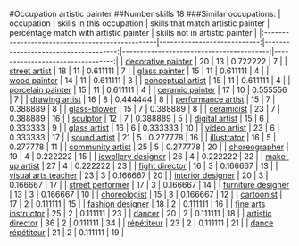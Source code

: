 #Occupation artistic painter
##Number skills 18
###Similar occupations:
| occupation                                      |   skills in this occupation |   skills that match artistic painter |   percentage match with artistic painter |   skills not in artistic painter |
|:------------------------------------------------|----------------------------:|-------------------------------------:|-----------------------------------------:|---------------------------------:|
| [decorative painter](decorative_painter.md)     |                          20 |                                   13 |                                 0.722222 |                                7 |
| [street artist](street_artist.md)               |                          18 |                                   11 |                                 0.611111 |                                7 |
| [glass painter](glass_painter.md)               |                          15 |                                   11 |                                 0.611111 |                                4 |
| [wood painter](wood_painter.md)                 |                          14 |                                   11 |                                 0.611111 |                                3 |
| [conceptual artist](conceptual_artist.md)       |                          15 |                                   11 |                                 0.611111 |                                4 |
| [porcelain painter](porcelain_painter.md)       |                          15 |                                   11 |                                 0.611111 |                                4 |
| [ceramic painter](ceramic_painter.md)           |                          17 |                                   10 |                                 0.555556 |                                7 |
| [drawing artist](drawing_artist.md)             |                          16 |                                    8 |                                 0.444444 |                                8 |
| [performance artist](performance_artist.md)     |                          15 |                                    7 |                                 0.388889 |                                8 |
| [glass-blower](glass-blower.md)                 |                          15 |                                    7 |                                 0.388889 |                                8 |
| [ceramicist](ceramicist.md)                     |                          23 |                                    7 |                                 0.388889 |                               16 |
| [sculptor](sculptor.md)                         |                          12 |                                    7 |                                 0.388889 |                                5 |
| [digital artist](digital_artist.md)             |                          15 |                                    6 |                                 0.333333 |                                9 |
| [glass artist](glass_artist.md)                 |                          16 |                                    6 |                                 0.333333 |                               10 |
| [video artist](video_artist.md)                 |                          23 |                                    6 |                                 0.333333 |                               17 |
| [sound artist](sound_artist.md)                 |                          21 |                                    5 |                                 0.277778 |                               16 |
| [illustrator](illustrator.md)                   |                          16 |                                    5 |                                 0.277778 |                               11 |
| [community artist](community_artist.md)         |                          25 |                                    5 |                                 0.277778 |                               20 |
| [choreographer](choreographer.md)               |                          19 |                                    4 |                                 0.222222 |                               15 |
| [jewellery designer](jewellery_designer.md)     |                          26 |                                    4 |                                 0.222222 |                               22 |
| [make-up artist](make-up_artist.md)             |                          27 |                                    4 |                                 0.222222 |                               23 |
| [fight director](fight_director.md)             |                          16 |                                    3 |                                 0.166667 |                               13 |
| [visual arts teacher](visual_arts_teacher.md)   |                          23 |                                    3 |                                 0.166667 |                               20 |
| [interior designer](interior_designer.md)       |                          20 |                                    3 |                                 0.166667 |                               17 |
| [street performer](street_performer.md)         |                          17 |                                    3 |                                 0.166667 |                               14 |
| [furniture designer](furniture_designer.md)     |                          13 |                                    3 |                                 0.166667 |                               10 |
| [choreologist](choreologist.md)                 |                          15 |                                    3 |                                 0.166667 |                               12 |
| [cartoonist](cartoonist.md)                     |                          17 |                                    2 |                                 0.111111 |                               15 |
| [fashion designer](fashion_designer.md)         |                          18 |                                    2 |                                 0.111111 |                               16 |
| [fine arts instructor](fine_arts_instructor.md) |                          25 |                                    2 |                                 0.111111 |                               23 |
| [dancer](dancer.md)                             |                          20 |                                    2 |                                 0.111111 |                               18 |
| [artistic director](artistic_director.md)       |                          36 |                                    2 |                                 0.111111 |                               34 |
| [répétiteur](répétiteur.md)                     |                          23 |                                    2 |                                 0.111111 |                               21 |
| [dance répétiteur](dance_répétiteur.md)         |                          21 |                                    2 |                                 0.111111 |                               19 |
